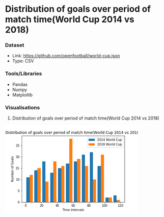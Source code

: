 # Distribution of goals over period of match time(World Cup 2014 vs 2018)

### Dataset
- Link: https://github.com/openfootball/world-cup.json
- Type: CSV

### Tools/Libraries
- Pandas
- Numpy
- Matplotlib

### Visualisations

1. Distribution of goals over period of match time(World Cup 2014 vs 2018)

![WorldCup Goals](goals_worldcup.png)